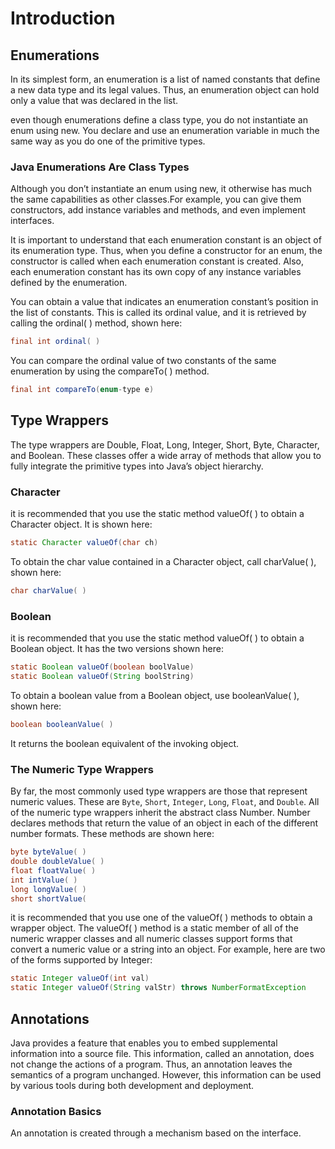 # Introduction

## Enumerations

In its simplest form, an enumeration is a list of named constants that define a
new data type and its legal values. Thus, an enumeration object can hold only a
value that was declared in the list.

even though enumerations define a class type, you do not
instantiate an enum using new. You declare and use an enumeration
variable in much the same way as you do one of the primitive types.

### Java Enumerations Are Class Types

Although you don’t
instantiate an enum using new, it otherwise has much the same capabilities as
other classes.For example, you can give them constructors, add
instance variables and methods, and even implement interfaces. 

It is important to understand that each enumeration constant is an object of
its enumeration type. Thus, when you define a constructor for an enum, the
constructor is called when each enumeration constant is created. Also, each
enumeration constant has its own copy of any instance variables defined by the
enumeration.

You can obtain a value that indicates an enumeration constant’s position in
the list of constants. This is called its ordinal value, and it is retrieved by
calling the ordinal( ) method, shown here:

```java
final int ordinal( )
```

You can compare the ordinal value of two constants of the same
enumeration by using the compareTo( ) method.

```java
final int compareTo(enum-type e)
```

## Type Wrappers

The type wrappers are Double, Float, Long, Integer, Short, Byte,
Character, and Boolean. These classes offer a wide array of methods that
allow you to fully integrate the primitive types into Java’s object hierarchy.

### Character

it is recommended that you use the static method valueOf( ) to obtain a Character object. It is shown here:

```java
static Character valueOf(char ch)
```

To obtain the char value contained in a Character object, call charValue( ),
shown here:

```java
char charValue( )
```

### Boolean

it is recommended that you use the static method valueOf(
) to obtain a Boolean object. It has the two versions shown here:

```java
static Boolean valueOf(boolean boolValue)
static Boolean valueOf(String boolString)
```
To obtain a boolean value from a Boolean object, use booleanValue( ),
shown here:

```java
boolean booleanValue( )
```

It returns the boolean equivalent of the invoking object.

### The Numeric Type Wrappers

By far, the most commonly used type wrappers are those that represent
numeric values. These are `Byte`, `Short`, `Integer`, `Long`, `Float`, and `Double`. All
of the numeric type wrappers inherit the abstract class Number. Number
declares methods that return the value of an object in each of the different
number formats. These methods are shown here:

```java
byte byteValue( )
double doubleValue( )
float floatValue( )
int intValue( )
long longValue( )
short shortValue( 
```

it is recommended that you use one of the
valueOf( ) methods to obtain a wrapper object. The valueOf( ) method is a
static member of all of the numeric wrapper classes and all numeric classes
support forms that convert a numeric value or a string into an object. For
example, here are two of the forms supported by Integer:

```java
static Integer valueOf(int val)
static Integer valueOf(String valStr) throws NumberFormatException
```

## Annotations

Java provides a feature that enables you to embed supplemental information
into a source file. This information, called an annotation, does not change the
actions of a program. Thus, an annotation leaves the semantics of a program
unchanged. However, this information can be used by various tools during both
development and deployment.

### Annotation Basics

An annotation is created through a mechanism based on the interface. 